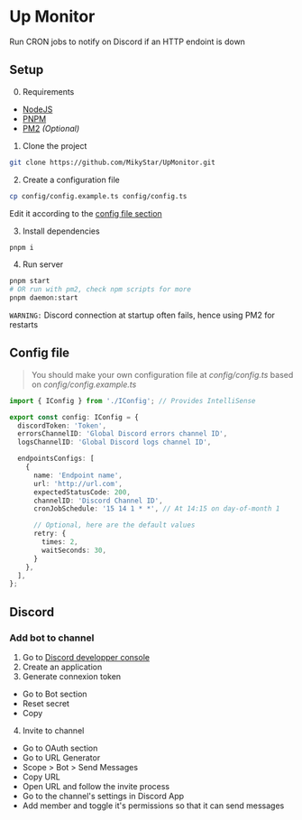 # Up Monitor

Run CRON jobs to notify on Discord if an HTTP endoint is down

## Setup

0. Requirements

- [NodeJS](https://nodejs.org/en/)
- [PNPM](https://pnpm.io/en/)
- [PM2](https://pm2.keymetrics.io/) _(Optional)_

1. Clone the project

```sh
git clone https://github.com/MikyStar/UpMonitor.git
```

2. Create a configuration file

```sh
cp config/config.example.ts config/config.ts
```

Edit it according to the [config file section](#config-file)

3. Install dependencies

```sh
pnpm i
```

4. Run server

```sh
pnpm start
# OR run with pm2, check npm scripts for more
pnpm daemon:start
```

`WARNING:` Discord connection at startup often fails, hence using PM2 for restarts

## Config file

> You should make your own configuration file at _config/config.ts_ based on _config/config.example.ts_

```ts
import { IConfig } from './IConfig'; // Provides IntelliSense

export const config: IConfig = {
  discordToken: 'Token',
  errorsChannelID: 'Global Discord errors channel ID',
  logsChannelID: 'Global Discord logs channel ID',

  endpointsConfigs: [
    {
      name: 'Endpoint name',
      url: 'http://url.com',
      expectedStatusCode: 200,
      channelID: 'Discord Channel ID',
      cronJobSchedule: '15 14 1 * *', // At 14:15 on day-of-month 1

      // Optional, here are the default values
      retry: {
        times: 2,
        waitSeconds: 30,
      }
    },
  ],
};

```

## Discord

### Add bot to channel

1. Go to [Discord developper console](https://discord.com/developers)
2. Create an application
3. Generate connexion token
  - Go to Bot section
  - Reset secret
  - Copy
4. Invite to channel
  - Go to OAuth section
  - Go to URL Generator
  - Scope > Bot > Send Messages
  - Copy URL
  - Open URL and follow the invite process
  - Go to the channel's settings in Discord App
  - Add member and toggle it's permissions so that it can send messages
